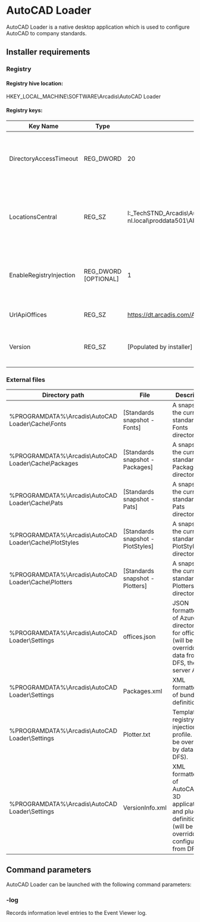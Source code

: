# AutoCAD Loader

AutoCAD Loader is a native desktop application which is used to configure AutoCAD to company standards.

## Installer requirements

### Registry

#### Registry hive location:

HKEY_LOCAL_MACHINE\SOFTWARE\Arcadis\AutoCAD Loader

#### Registry keys:

| Key Name                | Type                 | Default Data                                                                                                        | Description                                                                  |
| ----------------------- | -------------------- | ------------------------------------------------------------------------------------------------------------------- | ---------------------------------------------------------------------------- |
| DirectoryAccessTimeout  | REG_DWORD            | 20                                                                                                                  | Number of seconds to try accessing a directory before timing out.            |
| LocationsCentral        | REG_SZ               | I:\_TechSTND_Arcadis\AutoCAD;\\anf-scus-03ce.arcadis-nl.local\proddata501\AIBI_TECHSTND_NA_TechSTND_Arcadis\AutoCAD | Semicolon delimited list of central directory paths, in order of preference. |
| EnableRegistryInjection | REG_DWORD [OPTIONAL] | 1                                                                                                                   | Determines if AutoCAD paths should be injected into the registry.            |
| UrlApiOffices           | REG_SZ               | https://dt.arcadis.com/Api/officeapi/DriveInfo                                                                      | URL for the offices data API.                                                |
| Version                 | REG_SZ               | [Populated by installer]                                                                                            | Version number of the AutoCAD Loader                                         |

### External files

| Directory path                                        | File                              | Description                                                                                                               |
| ----------------------------------------------------- | --------------------------------- | ------------------------------------------------------------------------------------------------------------------------- |
| %PROGRAMDATA%\Arcadis\AutoCAD Loader\Cache\Fonts      | [Standards snapshot - Fonts]      | A snapshot of the current standards Fonts directory.                                                                      |
| %PROGRAMDATA%\Arcadis\AutoCAD Loader\Cache\Packages   | [Standards snapshot - Packages]   | A snapshot of the current standards Packages directory.                                                                   |
| %PROGRAMDATA%\Arcadis\AutoCAD Loader\Cache\Pats       | [Standards snapshot - Pats]       | A snapshot of the current standards Pats directory.                                                                       |
| %PROGRAMDATA%\Arcadis\AutoCAD Loader\Cache\PlotStyles | [Standards snapshot - PlotStyles] | A snapshot of the current standards PlotStyles directory.                                                                 |
| %PROGRAMDATA%\Arcadis\AutoCAD Loader\Cache\Plotters   | [Standards snapshot - Plotters]   | A snapshot of the current standards Plotters directory.                                                                   |
| %PROGRAMDATA%\Arcadis\AutoCAD Loader\Settings         | offices.json                      | JSON formatted list of Azure directory data for offices. (will be overridden by data from DFS, then server API).          |
| %PROGRAMDATA%\Arcadis\AutoCAD Loader\Settings         | Packages.xml                      | XML formatted list of bundle definitions.                                                                                 |
| %PROGRAMDATA%\Arcadis\AutoCAD Loader\Settings         | Plotter.txt                       | Template for registry injection into profile. (will be overridden by data from DFS).                                      |
| %PROGRAMDATA%\Arcadis\AutoCAD Loader\Settings         | VersionInfo.xml                   | XML formatted list of AutoCAD/Civil 3D application and plugin definitions (will be overridden by configuration from DFS). |

## Command parameters

AutoCAD Loader can be launched with the following command parameters:

### -log

Records information level entries to the Event Viewer log.

